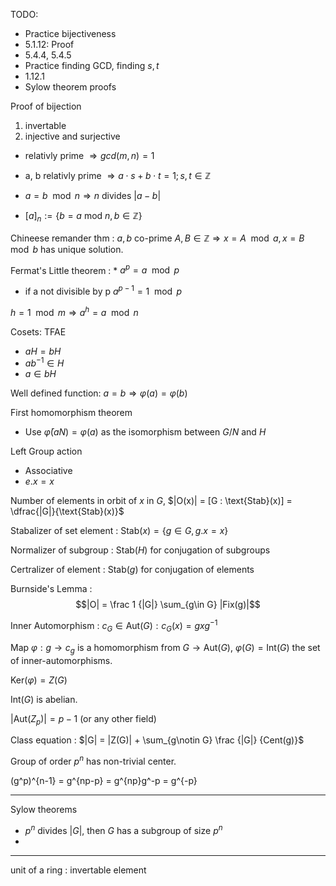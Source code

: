 TODO:
* Practice bijectiveness
* 5.1.12: Proof
* 5.4.4, 5.4.5
* Practice finding GCD, finding $s, t$
* 1.12.1
* Sylow theorem proofs

Proof of bijection
 1. invertable
 2. injective and surjective 

* relativly prime $\Longrightarrow gcd(m, n) = 1$
* a, b relativly prime $\Longrightarrow a\cdot s + b\cdot t = 1; s, t \in \mathbb Z$


* $a = b \mod n \Longrightarrow n$ divides $|a - b|$
* $[a]_n := \{ b = a \text{ mod } n, b \in \mathbb Z  \}$

Chineese remander thm
: $a, b$ co-prime $A, B \in \mathbb Z \Longrightarrow x = A \mod a, x = B \mod
b$ has unique solution.

Fermat's Little theorem
: * $a^p = a \mod p$
  * if a not divisible  by p $a^{p - 1} = 1 \mod p$

$h = 1 \mod m \Longrightarrow a^h = a \mod n$

Cosets: TFAE
* $aH = bH$ 
* $ab ^{-1} \in H$ 
* $a \in bH$

Well defined function: $a = b \Longrightarrow \varphi(a) = \varphi(b)$

First homomorphism theorem
 * Use $\bar \varphi (aN) = \varphi(a)$ as the isomorphism between $G/N$ and $H$

Left Group action
* Associative
* $e.x = x$

Number of elements in orbit of $x$ in $G$,
$|O(x)| = [G : \text{Stab}(x)] = \dfrac{|G|}{\text{Stab}(x)}$

Stabalizer of set element
: $\text{Stab}(x) = \{ g \in G, g.x = x \}$

Normalizer of subgroup
: $\text{Stab}(H)$ for conjugation of subgroups

Certralizer of element
: $\text{Stab}(g)$ for conjugation of elements

Burnside's Lemma
: $$|O| = \frac 1 {|G|} \sum_{g\in G} |Fix(g)|$$

Inner Automorphism
: $c_G \in \text{Aut}(G): c_G(x) = gxg ^{-1}$

  Map $\varphi: g \to c_g$ is a homomorphism from $G \to \text{Aut}(G)$,
  $\varphi(G) = \text{Int}(G)$ the set of inner-automorphisms.

  $\text{Ker}(\varphi) = Z(G)$

  $\text{Int}(G)$ is abelian.

  $|\text{Aut}(Z_p)| = p - 1$ (or any other field)

Class equation
: $|G| = |Z(G)| + \sum_{g\notin G} \frac {|G|} {Cent(g)}$

Group of order $p^n$ has non-trivial center.

(g^p)^{n-1} = g^{np-p} = g^{np}g^-p = g^{-p} 

---

Sylow theorems
* $p^n$ divides $|G|$, then $G$ has a subgroup of size $p^n$
* 

---

unit of a ring
: invertable element


